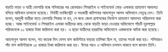 বাড়তি ভাড়া ও যাত্রী ভোগান্তি বন্ধে শনিবারের পর রোববারও শিমরাইল ও সাইনবোর্ড মোড় এলাকায় ভ্রাম্যমাণ আদালত বসিয়ে অভিযান চালানো হয়েছে। নির্বাহী ম্যাজিস্ট্রেট ও সহকারী কমিশনার আহসানুল আলম অভিযানে নেতৃত্ব দেন। তিনি বলেন, ঘরমুখী যাত্রীরা যাতে ভোগান্তি শিকার না হন, সে জন্য জেলা প্রশাসকের নির্দেশে ভ্রাম্যমাণ আদালত পরিচালনা করা হচ্ছে। আজ সাইনবোর্ড ও শিমরাইল এলাকা যাত্রীদের কাছ থেকে বাড়তি ভাড়া নেওয়ার অভিযোগে পাঁচটি দূরপাল্লার পরিবহনকে ১০ হাজার টাকা জরিমানা করা হয়। এ ছাড়া যাত্রীদের হয়রানির অভিযোগে একজনকে আটক করা হয়েছে।

আহসানুল আলম বলেন, গত কয়েক দিন যেসব বাস কাউন্টারে ভাড়ার তালিকা ছিল না, তাদের সতর্ক করা হয়। শনিবারও পাঁচ বাস কাউন্টারকে ১৫ হাজার টাকা জরিমানা করা হয়। ঈদের পরও এ অভিযান চলমান থাকবে বলে জানান তিনি।
